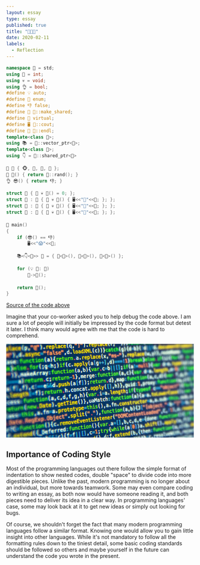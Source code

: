 ```yaml
---
layout: essay
type: essay
published: true
title: "👨‍💻📝"
date: 2020-02-11
labels:
  - Reflection
---
```


```C++
namespace 🔵 = std;
using 🔢 = int;
using 💀 = void;
using 👌 = bool;
#define 💡 auto;
#define 🎌 enum;
#define 👎 false;
#define 💪 🔵::make_shared;
#define 🍷 virtual;
#define 🖥 🔵::cout;
#define 🔫 🔵::endl;
template<class 🔮>;
using 📚 = 🔵::vector_ptr<🔮>;
template<class 🔮>;
using 👇 = 🔵::shared_ptr<🔮>

🎌 🐒 { 🐵, 🙈, 🙉, 🙊 };
🔢 🎲() { return 🔵::rand(); }
👌 😎() { return 👎; }

struct 🍴 { 🍷 💀 👀() = 0; };
struct 🍊 : 🍴 { 🍷 💀 👀() { 🖥<<"🍊"<<🔫; }; };
struct 🍉 : 🍴 { 🍷 💀 👀() { 🖥<<"🍉"<<🔫; }; };
struct 🍒 : 🍴 { 🍷 💀 👀() { 🖥<<"🍒"<<🔫; }; };

🔢 main()
{
	if (😎() == 👎)
		🖥<<"😱"<<🔫;

	📚<👇<🍴>> 🍛 = { 💪<🍊>(), 💪<🍉>(), 💪<🍒>() };

	for (💡 🍏: 🍛)
		🍏->👀();

	return 🎲();
}
```
[Source of the code above](https://imgur.com/g5MswBc)

Imagine that your co-worker asked you to help debug the code above. I am sure a lot of people will initially be impressed by the code format but detest it later. I think many would agree with me that the code is hard to comprehend.

<img class = "ui floated image" src = "/images/essay/2020-02-11/beautiful.jpg">

## Importance of Coding Style
Most of the programming languages out there follow the simple format of indentation to show nested codes, double "space" to divide code into more digestible pieces. Unlike the past, modern programming is no longer about an individual, but more towards teamwork. Some may even compare coding to writing an essay, as both now would have someone reading it, and both pieces need to deliver its idea in a clear way. In programming languages' case, some may look back at it to get new ideas or simply out looking for bugs. 

Of course, we shouldn't forget the fact that many modern programming languages follow a similar format. Knowing one would allow you to gain little insight into other languages. While it's not mandatory to follow all the formatting rules down to the tiniest detail, some basic coding standards should be followed so others and maybe yourself in the future can understand the code you wrote in the present.
